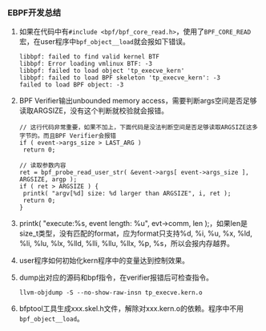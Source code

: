 ### EBPF开发总结

1. 如果在代码中有`#include <bpf/bpf_core_read.h>`，使用了`BPF_CORE_READ`宏，在user程序中`bpf_object__load`就会报如下错误。

   ```
   libbpf: failed to find valid kernel BTF
   libbpf: Error loading vmlinux BTF: -3
   libbpf: failed to load object 'tp_execve_kern'
   libbpf: failed to load BPF skeleton 'tp_execve_kern': -3
   failed to load BPF object: -3
   ```

   

2. BPF Verifier输出unbounded memory access，需要判断args空间是否足够读取ARGSIZE，没有这个判断就校验就会报错。

   ```
   // 这行代码非常重要，如果不加上，下面代码是没法判断空间是否足够读取ARGSIZE这多字节的。而且BPF Verifier会报错
   if ( event->args_size > LAST_ARG )
   	return 0;
   
   // 读取参数内容
   ret = bpf_probe_read_user_str( &event->args[ event->args_size ], ARGSIZE, argp );
   if ( ret > ARGSIZE ) {
   	printk( "argv[%d] size: %d larger than ARGSIZE", i, ret );
   	return 0;
   }
   ```



3. printk( "execute:%s, event length: %u", evt->comm, len );，如果len是size_t类型，没有匹配的format，应为format只支持%d, %i, %u, %x, %ld, %li, %lu, %lx, %lld, %lli, %llu, %llx, %p, %s，所以会报内存越界。

   

4. user程序如何初始化kern程序中的变量达到控制效果。

   

5. dump出对应的源码和bpf指令，在verifier报错后可检查指令。

   ```
   llvm-objdump -S --no-show-raw-insn tp_execve.kern.o
   ```

   

6. bfptool工具生成xxx.skel.h文件，解除对xxx.kern.o的依赖。程序中不用`bpf_object__load`。